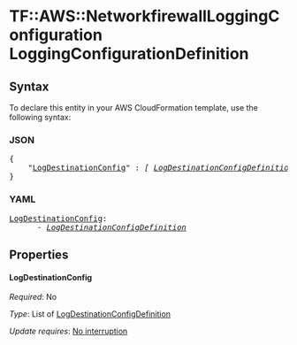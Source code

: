 # TF::AWS::NetworkfirewallLoggingConfiguration LoggingConfigurationDefinition

## Syntax

To declare this entity in your AWS CloudFormation template, use the following syntax:

### JSON

<pre>
{
    "<a href="#logdestinationconfig" title="LogDestinationConfig">LogDestinationConfig</a>" : <i>[ <a href="logdestinationconfigdefinition.md">LogDestinationConfigDefinition</a>, ... ]</i>
}
</pre>

### YAML

<pre>
<a href="#logdestinationconfig" title="LogDestinationConfig">LogDestinationConfig</a>: <i>
      - <a href="logdestinationconfigdefinition.md">LogDestinationConfigDefinition</a></i>
</pre>

## Properties

#### LogDestinationConfig

_Required_: No

_Type_: List of <a href="logdestinationconfigdefinition.md">LogDestinationConfigDefinition</a>

_Update requires_: [No interruption](https://docs.aws.amazon.com/AWSCloudFormation/latest/UserGuide/using-cfn-updating-stacks-update-behaviors.html#update-no-interrupt)

